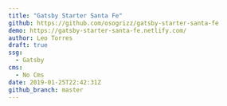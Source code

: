 ```yaml
---
title: "Gatsby Starter Santa Fe"
github: https://github.com/osogrizz/gatsby-starter-santa-fe
demo: https://gatsby-starter-santa-fe.netlify.com/
author: Leo Torres
draft: true
ssg:
  - Gatsby
cms:
  - No Cms
date: 2019-01-25T22:42:31Z
github_branch: master
---
```

